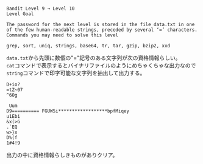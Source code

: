 ```

Bandit Level 9 → Level 10
Level Goal

The password for the next level is stored in the file data.txt in one of the few human-readable strings, preceded by several ‘=’ characters.
Commands you may need to solve this level

grep, sort, uniq, strings, base64, tr, tar, gzip, bzip2, xxd
```

`data.txt`から先頭に数個の"="記号のある文字列が次の資格情報らしい。  
`cat`コマンドで表示するとバイナリファイルのようにめちゃくちゃな出力なので`string`コマンドで印字可能な文字列を抽出して出力する。  

```
D+io?
=tZ~07
^6Og

 Uum
D9========== FGUW5i******************bpfMiqey
u1Ebi
&x(>G
.`EQ
w>}x
D%(f
1#4!9

```

出力の中に資格情報らしきものがありクリア。  

